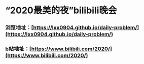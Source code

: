 # “2020最美的夜”bilibili晚会

### 浏览地址：[https://lxx0904.github.io/daily-problem/](https://lxx0904.github.io/daily-problem/)

### b站地址：[https://www.bilibili.com/2020/](https://www.bilibili.com/2020/)